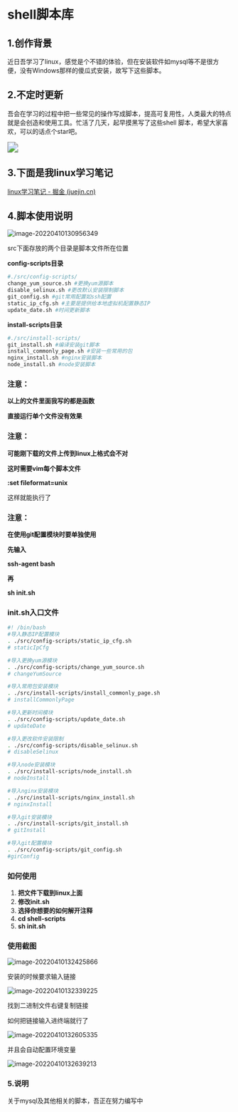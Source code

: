 # shell脚本库



## 1.创作背景

近日吾学习了linux，感觉是个不错的体验，但在安装软件如mysql等不是很方便，没有Windows那样的傻瓜式安装，故写下这些脚本。



## 2.不定时更新

吾会在学习的过程中把一些常见的操作写成脚本，提高可复用性，人类最大的特点就是会创造和使用工具。忙活了几天，起早摸黑写了这些shell 脚本，希望大家喜欢，可以的话点个star吧。

<img src="https://s2.loli.net/2022/04/10/HGZ7gvUJ12MrsEC.jpg" style="zoom:150%;" />



## 3.下面是我linux学习笔记

[linux学习笔记 - 掘金 (juejin.cn)](https://juejin.cn/post/7084768750758527007/)



## 4.脚本使用说明

![image-20220410130956349](https://s2.loli.net/2022/04/10/X2JTOjELox9DBtz.png)

src下面存放的两个目录是脚本文件所在位置

**config-scripts目录**

```sh
#./src/config-scripts/
change_yum_source.sh #更换yum源脚本
disable_selinux.sh #更改默认安装限制脚本
git_config.sh #git常用配置如ssh配置
static_ip_cfg.sh #主要是提供给本地虚拟机配置静态IP
update_date.sh #时间更新脚本
```

**install-scripts目录**

```sh
#./src/install-scripts/
git_install.sh #编译安装git脚本
install_commonly_page.sh #安装一些常用的包
nginx_install.sh #nginx安装脚本
node_install.sh #node安装脚本
```

### **注意：**

**以上的文件里面我写的都是函数**

**直接运行单个文件没有效果**



### **注意：**

**可能刚下载的文件上传到linux上格式会不对**

**这时需要vim每个脚本文件**

**:set fileformat=unix**

这样就能执行了



### **注意：**

**在使用git配置模块时要单独使用**

**先输入**

**ssh-agent  bash**

**再**

**sh init.sh**

### init.sh入口文件

```sh
#! /bin/bash
#导入静态IP配置模块
. ./src/config-scripts/static_ip_cfg.sh
# staticIpCfg

#导入更换yum源模块
. ./src/config-scripts/change_yum_source.sh
# changeYumSource

#导入常用包安装模块
. ./src/install-scripts/install_commonly_page.sh
# installCommonlyPage

#导入更新时间模块
. ./src/config-scripts/update_date.sh
# updateDate

#导入更改软件安装限制
. ./src/config-scripts/disable_selinux.sh
# disableSelinux

#导入node安装模块
. ./src/install-scripts/node_install.sh
# nodeInstall

#导入nginx安装模块
. ./src/install-scripts/nginx_install.sh
# nginxInstall

#导入git安装模块
. ./src/install-scripts/git_install.sh
# gitInstall

#导入git配置模块
. ./src/config-scripts/git_config.sh
#girConfig
```



### 如何使用

1. **把文件下载到linux上面**
2. **修改init.sh**
3. **选择你想要的如何解开注释**
4. **cd shell-scripts**
5. **sh init.sh**



### 使用截图

![image-20220410132425866](https://s2.loli.net/2022/04/10/fXZypVuYwskdqG8.png)



安装的时候要求输入链接

![image-20220410132339225](https://s2.loli.net/2022/04/10/qem6lY8LdPKigf5.png)



找到二进制文件右键复制链接

如何把链接输入进终端就行了

![image-20220410132605335](https://s2.loli.net/2022/04/10/EqbtwuDPh6ozCNT.png)



并且会自动配置环境变量

![image-20220410132639213](https://s2.loli.net/2022/04/10/5Qp1TU9NJfDlaoK.png)



### 5.说明

关于mysql及其他相关的脚本，吾正在努力编写中

